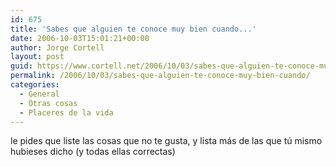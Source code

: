 ```yaml
---
id: 675
title: 'Sabes que alguien te conoce muy bien cuando...'
date: 2006-10-03T15:01:21+00:00
author: Jorge Cortell
layout: post
guid: https://www.cortell.net/2006/10/03/sabes-que-alguien-te-conoce-muy-bien-cuando/
permalink: /2006/10/03/sabes-que-alguien-te-conoce-muy-bien-cuando/
categories:
  - General
  - Otras cosas
  - Placeres de la vida
---
```

le pides que liste las cosas que no te gusta, y lista más de las que tú mismo hubieses dicho (y todas ellas correctas)